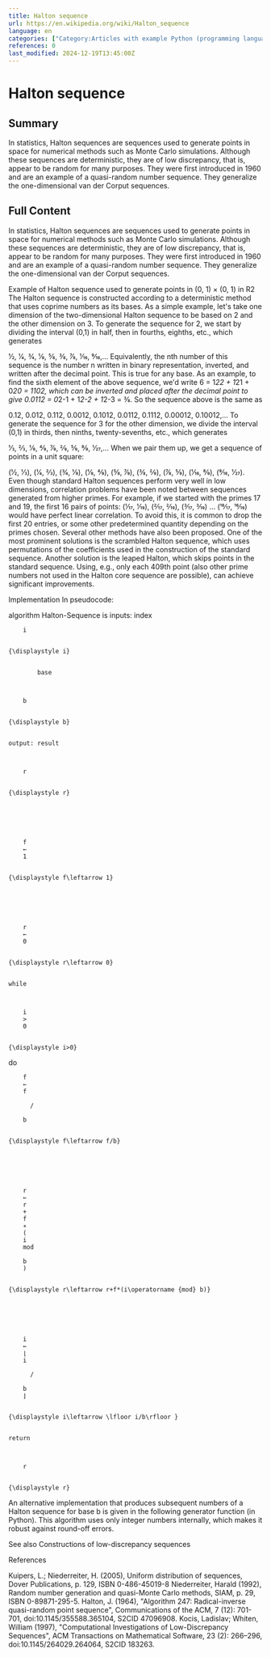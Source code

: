 ```yaml
---
title: Halton sequence
url: https://en.wikipedia.org/wiki/Halton_sequence
language: en
categories: ["Category:Articles with example Python (programming language) code", "Category:Articles with example pseudocode", "Category:Articles with short description", "Category:Low-discrepancy sequences", "Category:Sequences and series", "Category:Short description is different from Wikidata"]
references: 0
last_modified: 2024-12-19T13:45:00Z
---
```


# Halton sequence

## Summary

In statistics, Halton sequences are  sequences used to generate points in space for numerical methods such as Monte Carlo simulations.  Although these sequences are deterministic, they are of low discrepancy, that is, appear to be random for many purposes. They were first introduced in 1960 and are an example of a quasi-random number sequence.  They generalize the one-dimensional van der Corput sequences.

## Full Content

In statistics, Halton sequences are  sequences used to generate points in space for numerical methods such as Monte Carlo simulations.  Although these sequences are deterministic, they are of low discrepancy, that is, appear to be random for many purposes. They were first introduced in 1960 and are an example of a quasi-random number sequence.  They generalize the one-dimensional van der Corput sequences.

Example of Halton sequence used to generate points in (0, 1) × (0, 1) in R2
The Halton sequence is constructed according to a deterministic method that uses coprime numbers as its bases. As a simple example, let's take one dimension of the two-dimensional Halton sequence to be based on 2 and the other dimension on 3.  To generate the sequence for 2, we start by dividing the interval (0,1) in half, then in fourths, eighths, etc., which generates

1⁄2,
1⁄4, 3⁄4,
1⁄8, 5⁄8, 3⁄8, 7⁄8,
1⁄16, 9⁄16,...
Equivalently, the nth number of this sequence is the number n written in binary representation, inverted, and written after the decimal point. This is true for any base. As an example, to find the sixth element of the above sequence, we'd write 6 = 1*22 + 1*21 + 0*20 = 1102, which can be inverted and placed after the decimal point to give 0.0112 = 0*2-1 + 1*2-2 + 1*2-3 = 3⁄8. So the sequence above is the same as

0.12, 0.012, 0.112, 0.0012, 0.1012, 0.0112, 0.1112, 0.00012, 0.10012,...
To generate the sequence for 3 for the other dimension, we divide the interval (0,1) in thirds, then ninths, twenty-sevenths, etc., which generates

1⁄3, 2⁄3, 1⁄9, 4⁄9, 7⁄9, 2⁄9, 5⁄9, 8⁄9, 1⁄27,...
When we pair them up, we get a sequence of points in a unit square:

(1⁄2, 1⁄3), (1⁄4, 2⁄3), (3⁄4, 1⁄9), (1⁄8, 4⁄9), (5⁄8, 7⁄9), (3⁄8, 2⁄9), (7⁄8, 5⁄9), (1⁄16, 8⁄9), (9⁄16, 1⁄27).
Even though standard Halton sequences perform very well in low dimensions, correlation problems have been noted between sequences generated from higher primes.  For example, if we started with the primes 17 and 19, the first 16 pairs of points: (1⁄17, 1⁄19), (2⁄17, 2⁄19), (3⁄17, 3⁄19) ... (16⁄17, 16⁄19) would have perfect linear correlation. To avoid this, it is common to drop the first 20 entries, or some other predetermined quantity depending on the primes chosen. Several other methods have also been proposed. One of the most prominent solutions is the scrambled Halton sequence, which uses permutations of the coefficients used in the construction of the standard sequence. Another solution is the leaped Halton, which skips points in the standard sequence. Using, e.g., only each 409th point (also other prime numbers not used in the Halton core sequence are possible), can achieve significant improvements.

Implementation
In pseudocode:

algorithm Halton-Sequence is
    inputs: index 
  
    
      
        i
      
    
    {\displaystyle i}
  

            base 
  
    
      
        b
      
    
    {\displaystyle b}
  

    output: result 
  
    
      
        r
      
    
    {\displaystyle r}
  

    
  
    
      
        f
        ←
        1
      
    
    {\displaystyle f\leftarrow 1}
  

    
  
    
      
        r
        ←
        0
      
    
    {\displaystyle r\leftarrow 0}
  

    while 
  
    
      
        i
        >
        0
      
    
    {\displaystyle i>0}
  
 do
        
  
    
      
        f
        ←
        f
        
          /
        
        b
      
    
    {\displaystyle f\leftarrow f/b}
  

        
  
    
      
        r
        ←
        r
        +
        f
        ∗
        (
        i
        mod
        ⁡
        b
        )
      
    
    {\displaystyle r\leftarrow r+f*(i\operatorname {mod} b)}
  

        
  
    
      
        i
        ←
        ⌊
        i
        
          /
        
        b
        ⌋
      
    
    {\displaystyle i\leftarrow \lfloor i/b\rfloor }
  

    return 
  
    
      
        r
      
    
    {\displaystyle r}
  

An alternative implementation that produces subsequent numbers of a Halton sequence for base b is given in the following generator function (in Python). This algorithm uses only integer numbers internally, which makes it robust against round-off errors.

See also
Constructions of low-discrepancy sequences

References

Kuipers, L.; Niederreiter, H. (2005), Uniform distribution of sequences, Dover Publications, p. 129, ISBN 0-486-45019-8
Niederreiter, Harald (1992), Random number generation and quasi-Monte Carlo methods, SIAM, p. 29, ISBN 0-89871-295-5.
Halton, J. (1964), "Algorithm 247: Radical-inverse quasi-random point sequence", Communications of the ACM, 7 (12): 701-701, doi:10.1145/355588.365104, S2CID 47096908.
Kocis, Ladislav; Whiten, William (1997), "Computational Investigations of Low-Discrepancy Sequences", ACM Transactions on Mathematical Software, 23 (2): 266–296, doi:10.1145/264029.264064, S2CID 183263.
